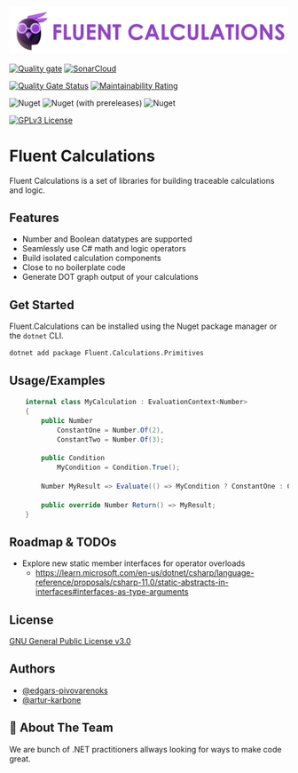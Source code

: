 
![Logo](https://raw.githubusercontent.com/jitt-team/jitt-me/main/assets/fluent.calculations.git.top.banner.med.png)

[![Quality gate](https://sonarcloud.io/api/project_badges/quality_gate?project=jitt-team_fluent-calculations-primitives)](https://sonarcloud.io/summary/new_code?id=jitt-team_fluent-calculations-primitives)
[![SonarCloud](https://sonarcloud.io/images/project_badges/sonarcloud-white.svg)](https://sonarcloud.io/summary/new_code?id=jitt-team_fluent-calculations-primitives)

[![Quality Gate Status](https://sonarcloud.io/api/project_badges/measure?project=jitt-team_fluent-calculations-primitives&metric=alert_status)](https://sonarcloud.io/summary/new_code?id=jitt-team_fluent-calculations-primitives)
[![Maintainability Rating](https://sonarcloud.io/api/project_badges/measure?project=jitt-team_fluent-calculations-primitives&metric=sqale_rating)](https://sonarcloud.io/summary/new_code?id=jitt-team_fluent-calculations-primitives)

![Nuget](https://img.shields.io/nuget/v/Fluent.Calculations.Primitives)
![Nuget (with prereleases)](https://img.shields.io/nuget/vpre/Fluent.Calculations.Primitives)
![Nuget](https://img.shields.io/nuget/dt/Fluent.Calculations.Primitives)



[![GPLv3 License](https://img.shields.io/badge/License-GPL%20v3-yellow.svg)](https://opensource.org/licenses/)




# Fluent Calculations

Fluent Calculations is a set of libraries for building traceable calculations and logic.


## Features

- Number and Boolean datatypes are supported
- Seamlessly use C# math and logic operators
- Build isolated calculation components
- Close to no boilerplate code
- Generate DOT graph output of your calculations



## Get Started

Fluent.Calculations can be installed using the Nuget package manager or the `dotnet` CLI.

```
dotnet add package Fluent.Calculations.Primitives
```
    
## Usage/Examples

```c#
    internal class MyCalculation : EvaluationContext<Number>
    {
        public Number
            ConstantOne = Number.Of(2),
            ConstantTwo = Number.Of(3);

        public Condition
            MyCondition = Condition.True();

        Number MyResult => Evaluate(() => MyCondition ? ConstantOne : ConstantTwo);

        public override Number Return() => MyResult;
    }
```


## Roadmap & TODOs
- Explore new static member interfaces for operator overloads
  - https://learn.microsoft.com/en-us/dotnet/csharp/language-reference/proposals/csharp-11.0/static-abstracts-in-interfaces#interfaces-as-type-arguments
 
## License

[GNU General Public License v3.0](https://github.com/jitt-team/fluent-calculations-primitives/blob/2ada80ea405e5ce6198ef1a8973dc23a83bc20c1/LICENSE)


## Authors

- [@edgars-pivovarenoks](https://www.github.com/edgars-pivovarenoks)
- [@artur-karbone](https://www.github.com/arturkarbone)

## 🚀 About The Team
We are bunch of .NET practitioners allways looking for ways to make code great.

